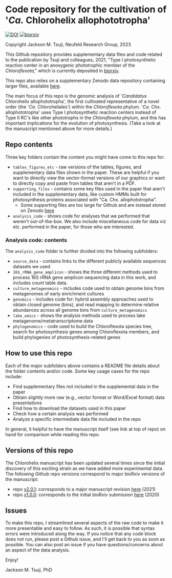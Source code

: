 # Code repository for the cultivation of '_Ca._ Chlorohelix allophototropha'

[![DOI](https://zenodo.org/badge/273164101.svg)](https://zenodo.org/badge/latestdoi/273164101)
[![biorxiv](https://img.shields.io/badge/biorxiv-10.1101%2F2020.07.07.190934-green)](https://doi.org/10.1101/2020.07.07.190934)

Copyright Jackson M. Tsuji, Neufeld Research Group, 2023

This Github repository provides supplementary data files and code related to the publication by Tsuji and colleagues, 2021, 
"Type I photosynthetic reaction center in an anoxygenic phototrophic member of the _Chloroflexota_," which is currently deposited in [biorxiv](https://doi.org/10.1101/2020.07.07.190934).

This repo also relies on a supplementary Zenodo data repository containing larger files, available [here](https://doi.org/10.5281/zenodo.3930110).

The main focus of this repo is the genomic analysis of '_Candidatus_ Chlorohelix allophototropha', the first cultivated representative of a novel order (the '_Ca_. Chloroheliales') within the _Chloroflexota_ phylum. '_Ca_. Chx. allophototropha' uses Type I photosynthetic reaction centers instead of Type II RC's like other phototrophs in the _Chloroflexota_ phylum, and this has important implications for the evolution of photosynthesis. (Take a look at the manuscript mentioned above for more details.)

## Repo contents
Three key folders contain the content you might have come to this repo for:
- `tables_figures_etc` - raw versions of the tables, figures, and supplementary data files shown in the paper. These are helpful if you want to directly view the vector-format versions of our graphics or want to directly copy and paste from tables that aren't in a PDF.
- `supporting_files` - contains some key files used in the paper that aren't included in the supplementary data, like custom HMMs built for photosynthesis proteins associated with "Ca. Chx. allophototropha".
  - Some supporting files are too large for Github and are instead stored on Zenodo [here](https://doi.org/10.5281/zenodo.3930110)
- `analysis_code` - shows code for analyses that we performed that weren't out-of-the-box. We also include miscellaneous code for data viz etc. performed in the paper, for those who are interested.

### Analysis code: contents
The `analysis_code` folder is further divided into the following subfolders:

- `source_data` - contains links to the different publicly available sequences datasets we used
- `16S_rRNA_gene_amplicon` - shows the three different methods used to process 16S rRNA gene amplicon sequencing data in this work, and includes count table data.
- `culture_metagenomics` - includes code used to obtain genome bins from metagenomes of early enrichment cultures
- `genomics` - includes code for: hybrid assembly approaches used to obtain closed genome (bins), and read mapping to determine relative abundances across all genome bins from `culture_metagenomics`
- `lake_omics` - shows the analysis methods used to process lake metagenome/metatranscriptome data
- `phylogenomics` - code used to build the Chloroflexota species tree, search for photosynthesis genes among Chloroflexota members, and build phylogenies of photosynthesis-related genes

## How to use this repo
Each of the major subfolders above contains a README file details about the folder contents and/or code. Some key usage cases for the repo include:
- Find supplementary files not included in the supplemental data in the paper
- Obtain slightly more raw (e.g., vector format or Word/Excel format) data presentations
- Find how to download the datasets used in this paper
- Check how a certain analysis was performed
- Analyze a specific intermediate data file included in the repo

In general, it helpful to have the manuscript itself (see link at top of repo) on hand for comparison while reading this repo.

## Versions of this repo
The Chlorohelix manuscript has been updated several times since the initial discovery of this exciting strain as we have added more experimental data. The following Github repo versions correspond to major bioRxiv versions of the manuscript:
- repo [v2.0.1](https://github.com/jmtsuji/Ca-Chlorohelix-allophototropha-RCI/tree/v2.0.1): corresponds to a major manuscript revision [here](https://www.biorxiv.org/content/10.1101/2020.07.07.190934v3) (2021)
- repo [v1.0.0](https://github.com/jmtsuji/Ca-Chlorohelix-allophototropha-RCI/tree/v1.0.0): corresponds to the initial bioRxiv submission [here](https://www.biorxiv.org/content/10.1101/2020.07.07.190934v1) (2020)

## Issues
To make this repo, I streamlined several aspects of the raw code to make it more presentable and easy to follow. As such, it is possible that syntax errors were introduced along the way. If you notice that any code block does not run, please post a Github issue, and I'll get back to you as soon as possible. You can also post an issue if you have questions/concerns about an aspect of the data analysis.

Enjoy!

Jackson M. Tsuji, PhD
